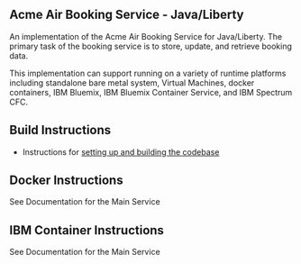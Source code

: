 
## Acme Air Booking Service - Java/Liberty

An implementation of the Acme Air Booking Service for Java/Liberty. The primary task of the booking service is to store, update, and retrieve booking data.

This implementation can support running on a variety of runtime platforms including standalone bare metal system, Virtual Machines, docker containers, IBM Bluemix, IBM Bluemix Container Service, and IBM Spectrum CFC.

## Build Instructions
* Instructions for [setting up and building the codebase](Build_Instructions.md)


## Docker Instructions

See Documentation for the Main Service


## IBM Container Instructions

See Documentation for the Main Service